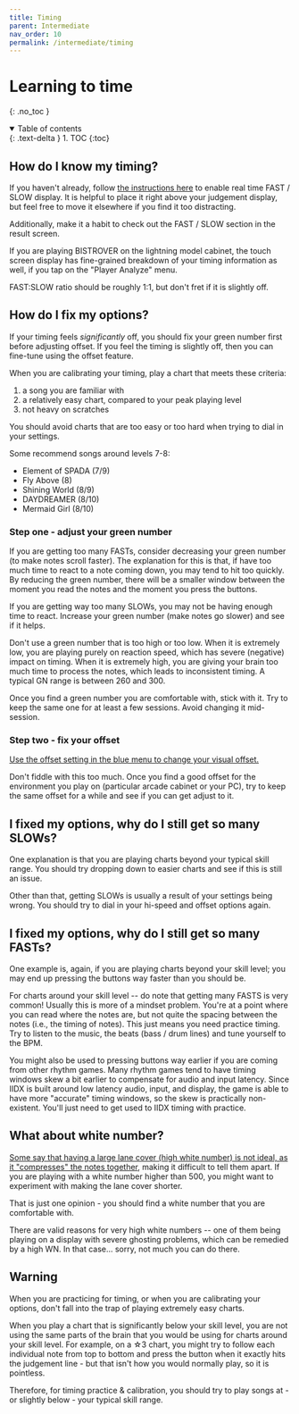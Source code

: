 ```yaml
---
title: Timing
parent: Intermediate
nav_order: 10
permalink: /intermediate/timing
---
```


# Learning to time
{: .no_toc }

<details open markdown="block">
  <summary>
    Table of contents
  </summary>
  {: .text-delta }
1. TOC
{:toc}
</details>

## How do I know my timing?

If you haven't already, follow [the instructions here](/beginner/option2#timing-display-fastslow) to enable real time FAST / SLOW display. It is helpful to place it right above your judgement display, but feel free to move it elsewhere if you find it too distracting.

Additionally, make it a habit to check out the FAST / SLOW section in the result screen.

If you are playing BISTROVER on the lightning model cabinet, the touch screen display has fine-grained breakdown of your timing information as well, if you tap on the "Player Analyze" menu.

FAST:SLOW ratio should be roughly 1:1, but don't fret if it is slightly off.

## How do I fix my options?

If your timing feels *significantly* off, you should fix your green number first before adjusting offset. If you feel the timing is slightly off, then you can fine-tune using the offset feature.

When you are calibrating your timing, play a chart that meets these criteria:

1. a song you are familiar with
1. a relatively easy chart, compared to your peak playing level
1. not heavy on scratches

You should avoid charts that are too easy or too hard when trying to dial in your settings.

Some recommend songs around levels 7-8:

* Element of SPADA (7/9)
* Fly Above (8)
* Shining World (8/9)
* DAYDREAMER (8/10)
* Mermaid Girl (8/10)

### Step one - adjust your green number

If you are getting too many FASTs, consider decreasing your green number (to make notes scroll faster). The explanation for this is that, if have too much time to react to a note coming down, you may tend to hit too quickly. By reducing the green number, there will be a smaller window between the moment you read the notes and the moment you press the buttons.

If you are getting way too many SLOWs, you may not be having enough time to react. Increase your green number (make notes go slower) and see if it helps.

Don't use a green number that is too high or too low. When it is extremely low, you are playing purely on reaction speed, which has severe (negative) impact on timing. When it is extremely high, you are giving your brain too much time to process the notes, which leads to inconsistent timing. A typical GN range is between 260 and 300.

Once you find a green number you are comfortable with, stick with it. Try to keep the same one for at least a few sessions. Avoid changing it mid-session.

### Step two - fix your offset

[Use the offset setting in the blue menu to change your visual offset.](/beginner/option2#offset-adjustment)

Don't fiddle with this too much. Once you find a good offset for the environment you play on (particular arcade cabinet or your PC), try to keep the same offset for a while and see if you can get adjust to it.

## I fixed my options, why do I still get so many SLOWs?

One explanation is that you are playing charts beyond your typical skill range. You should try dropping down to easier charts and see if this is still an issue.

Other than that, getting SLOWs is usually a result of your settings being wrong. You should try to dial in your hi-speed and offset options again.

## I fixed my options, why do I still get so many FASTs?

One example is, again, if you are playing charts beyond your skill level; you may end up pressing the buttons way faster than you should be.

For charts around your skill level -- do note that getting many FASTS is very common! Usually this is more of a mindset problem. You're at a point where you can read where the notes are, but not quite the spacing between the notes (i.e., the timing of notes). This just means you need practice timing. Try to listen to the music, the beats (bass / drum lines) and tune yourself to the BPM.

You might also be used to pressing buttons way earlier if you are coming from other rhythm games. Many rhythm games tend to have timing windows skew a bit earlier to compensate for audio and input latency. Since IIDX is built around low latency audio, input, and display, the game is able to have more "accurate" timing windows, so the skew is practically non-existent. You'll just need to get used to IIDX timing with practice.

## What about white number?

[Some say that having a large lane cover (high white number) is not ideal, as it "compresses" the notes together](https://the-safari.com/3103), making it difficult to tell them apart. If you are playing with a white number higher than 500, you might want to experiment with making the lane cover shorter.

That is just one opinion - you should find a white number that you are comfortable with.

There are valid reasons for very high white numbers -- one of them being playing on a display with severe ghosting problems, which can be remedied by a high WN. In that case... sorry, not much you can do there.

## Warning

When you are practicing for timing, or when you are calibrating your options, don't fall into the trap of playing extremely easy charts.

When you play a chart that is significantly below your skill level, you are not using the same parts of the brain that you would be using for charts around your skill level. For example, on a ☆3 chart, you might try to follow each individual note from top to bottom and press the button when it exactly hits the judgement line - but that isn't how you would normally play, so it is pointless.

Therefore, for timing practice & calibration, you should try to play songs at - or slightly below - your typical skill range.
